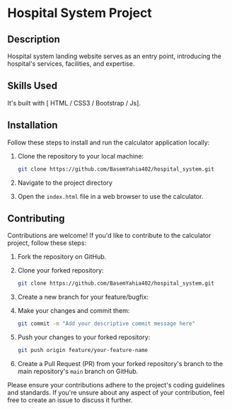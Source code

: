 ﻿# Hospital System Project

## Description

Hospital system landing website serves as an entry point, introducing the hospital's services, facilities, and expertise.

## Skills Used

It's built with [ HTML / CSS3 / Bootstrap / Js].

## Installation

Follow these steps to install and run the calculator application locally:

1. Clone the repository to your local machine:
    ```bash
    git clone https://github.com/BasemYahia402/hospital_system.git

2. Navigate to the project directory


3. Open the `index.html` file in a web browser to use the calculator.

## Contributing

Contributions are welcome! If you'd like to contribute to the calculator project, follow these steps:

1. Fork the repository on GitHub.
2. Clone your forked repository:
    ```bash
    git clone https://github.com/BasemYahia402/hospital_system.git

3. Create a new branch for your feature/bugfix:

4. Make your changes and commit them:
    ```bash
    git commit -m "Add your descriptive commit message here"

5. Push your changes to your forked repository:
    ```bash
    git push origin feature/your-feature-name

6. Create a Pull Request (PR) from your forked repository's branch to the main repository's `main` branch on GitHub.

Please ensure your contributions adhere to the project's coding guidelines and standards. If you're unsure about any aspect of your contribution, feel free to create an issue to discuss it further.
